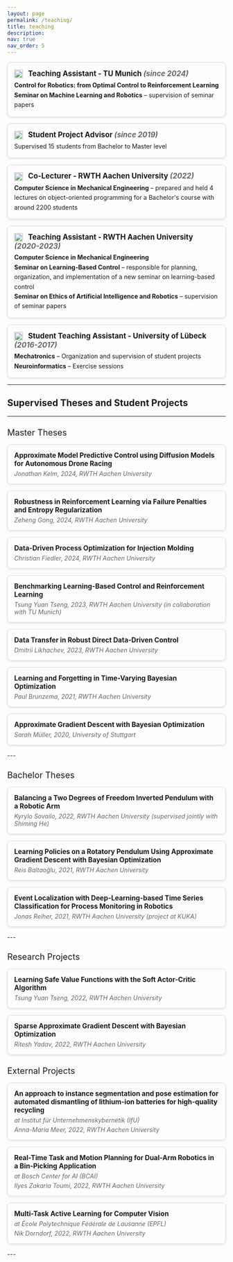 ```yaml
---
layout: page
permalink: /teaching/
title: teaching
description: 
nav: true
nav_order: 5
---
```


<style>
.teaching-card {
    border: 1px solid #ddd;
    border-radius: 8px;
    padding: 15px;
    margin: 15px 0;
    box-shadow: 0 2px 5px rgba(0, 0, 0, 0.1);
}

.teaching-role {
    font-weight: bold;
    color: var(--global-theme-color);
    font-size: 1.2em;
}

.teaching-year {
    font-style: italic;
    color: #666;
}

.teaching-description {
    margin-top: 5px;
    line-height: 1.6;
}

.teaching-icon {
    margin-right: 8px;
    vertical-align: middle;
}
</style>

<!-- ## Teaching -->

<div class="teaching-card">
    <div class="teaching-role">
        <img class="teaching-icon" src="https://img.icons8.com/ios/50/000000/teacher.png" alt="Teaching Assistant Icon" width="20" height="20">
        Teaching Assistant - TU Munich <span class="teaching-year">(since 2024)</span>
    </div>
    <div class="teaching-description">
        <strong>Control for Robotics: from Optimal Control to Reinforcement Learning</strong><br>
        <strong>Seminar on Machine Learning and Robotics</strong> – supervision of seminar papers
    </div>
</div>

<div class="teaching-card">
    <div class="teaching-role">
        <img class="teaching-icon" src="https://img.icons8.com/ios/50/000000/teaching.png" alt="Student Project Advisor Icon" width="20" height="20">
        Student Project Advisor <span class="teaching-year">(since 2019)</span>
    </div>
    <div class="teaching-description">
        Supervised 15 students from Bachelor to Master level
    </div>
</div>

<div class="teaching-card">
    <div class="teaching-role">
        <img class="teaching-icon" src="https://img.icons8.com/ios/50/000000/classroom.png" alt="Co-Lecturer Icon" width="20" height="20">
        Co-Lecturer - RWTH Aachen University <span class="teaching-year">(2022)</span>
    </div>
    <div class="teaching-description">
        <strong>Computer Science in Mechanical Engineering</strong> – prepared and held 4 lectures on object-oriented programming for a Bachelor's course with around 2200 students
    </div>
</div>

<div class="teaching-card">
    <div class="teaching-role">
        <img class="teaching-icon" src="https://img.icons8.com/ios/50/000000/teacher.png" alt="Teaching Assistant Icon" width="20" height="20">
        Teaching Assistant - RWTH Aachen University <span class="teaching-year">(2020-2023)</span>
    </div>
    <div class="teaching-description">
        <strong>Computer Science in Mechanical Engineering</strong><br>
        <strong>Seminar on Learning-Based Control</strong> – responsible for planning, organization, and implementation of a new seminar on learning-based control<br>
        <strong>Seminar on Ethics of Artificial Intelligence and Robotics</strong> – supervision of seminar papers
    </div>
</div>

<div class="teaching-card">
    <div class="teaching-role">
        <img class="teaching-icon" src="https://img.icons8.com/ios/50/000000/teacher.png" alt="Student Teaching Assistant Icon" width="20" height="20">
        Student Teaching Assistant - University of Lübeck <span class="teaching-year">(2016-2017)</span>
    </div>
    <div class="teaching-description">
        <strong>Mechatronics</strong> – Organization and supervision of student projects<br>
        <strong>Neuroinformatics</strong> – Exercise sessions
    </div>
</div>

<!-- ## Teaching

- *Teaching Assistant* - **TU Munich**, since 2024  
  - **Control for Robotics: from Optimal Control to Reinforcement Learning**  
  - **Seminar on Machine Learning and Robotics** – supervision of seminar papers

- *Student Project Advisor* - since 2019  
  - Supervised 15 students from Bachelor to Master level

- *Co-Lecturer* - **RWTH Aachen University**, 2022  
  - **Computer Science in Mechanical Engineering** – prepared and held 4 lectures on object-oriented programming for a Bachelor's course with around 2200 students

- *Teaching Assistant* - **RWTH Aachen University**, 2020-2023  
  - **Computer Science in Mechanical Engineering**  
  - **Seminar on Learning-Based Control** – responsible for planning, organization, and implementation of a new seminar on learning-based control  
  - **Seminar on Ethics of Artificial Intelligence and Robotics** – supervision of seminar papers

- *Student Teaching Assistant* - **University of Lübeck**, 2016-2017  
  - **Mechatronics** - Organization and supervision of student projects 
  - **Neuroinformatics** - Exercise sessions -->


<!-- ## Supervised Theses and Student Projects

### Master Theses
- **Approximate Model Predictive Control using Diffusion Models for Autonomous Drone Racing**  
  *Jonathan Kelm, 2024, RWTH Aachen University*
- **Robustness in Reinforcement Learning via Failure Penalties and Entropy Regularization**  
  *Zeheng Gong, 2024, RWTH Aachen University*
- **Data-Driven Process Optimization for Injection Molding**  
  *Christian Fiedler, 2024, RWTH Aachen University*
- **Benchmarking Learning-Based Control and Reinforcement Learning**  
  *Tsung Yuan Tseng, 2023, RWTH Aachen University*, in collaboration with TU Munich
- **Data Transfer in Robust Direct Data-Driven Control**  
  *Dmitrii Likhachev, 2023, RWTH Aachen University*
- **Learning and Forgetting in Time-Varying Bayesian Optimization**  
  *Paul Brunzema, 2021, RWTH Aachen University*
- **Approximate Gradient Descent with Bayesian Optimization**  
  *Sarah Müller, 2020, University of Stuttgart*

### Bachelor Theses
- **Balancing a Two Degrees of Freedom Inverted Pendulum with a Robotic Arm**  
  *Kyrylo Sovailo, 2022, RWTH Aachen University (supervised jointly with Shiming He)*
- **Learning Policies on a Rotatory Pendulum Using Approximate Gradient Descent with Bayesian Optimization**  
  *Reis Baltaoğlu, 2021, RWTH Aachen University*
- **Event Localization with Deep-Learning-based Time Series Classification for Process Monitoring in Robotics**  
  *Jonas Reiher, 2021, RWTH Aachen University (project at KUKA)*

### Research Projects
- **Learning Safe Value Functions with the Soft Actor-Critic Algorithm**  
  *Tsung Yuan Tseng, 2022, RWTH Aachen University*
- **Sparse Approximate Gradient Descent with Bayesian Optimization**  
  *Ritesh Yadav, 2022, RWTH Aachen University*

### External Projects
- **An approach to instance segmentation and pose estimation for automated dismantling of lithium-ion batteries for high-quality recycling** (at Institut für Unternehmenskybernetik)   
  *Anna-Maria Meer, 2022, RWTH Aachen University*
- **Real-Time Task and Motion Planning for Dual-Arm Robotics in a Bin-Picking Application** (at Bosch Center for AI)  
  *Ilyes Zakaria Toumi, 2022, RWTH Aachen University*
- **Multi-Task Active Learning for Computer Vision** (at École Polytechnique Fédérale de Lausanne)  
  *Nik Dorndorf, 2022, RWTH Aachen University* -->

<style>
.project-card {
    border: 1px solid #ddd;
    border-radius: 8px;
    padding: 15px;
    margin: 15px 0;
    box-shadow: 0 2px 5px rgba(0, 0, 0, 0.1);
}

.project-title {
    font-weight: bold;
    font-size: 1.1em;
}

.project-details {
    margin-top: 5px;
    font-style: italic;
    color: #666;
}

.project-section-title {
    font-size: 1.4em;
    margin-top: 25px;
}
</style>
---

## Supervised Theses and Student Projects

---

<div class="project-section-title">Master Theses</div>

<div class="project-card">
    <div class="project-title">Approximate Model Predictive Control using Diffusion Models for Autonomous Drone Racing</div>
    <div class="project-details">Jonathan Kelm, 2024, RWTH Aachen University</div>
</div>

<div class="project-card">
    <div class="project-title">Robustness in Reinforcement Learning via Failure Penalties and Entropy Regularization</div>
    <div class="project-details">Zeheng Gong, 2024, RWTH Aachen University</div>
</div>

<div class="project-card">
    <div class="project-title">Data-Driven Process Optimization for Injection Molding</div>
    <div class="project-details">Christian Fiedler, 2024, RWTH Aachen University</div>
</div>

<div class="project-card">
    <div class="project-title">Benchmarking Learning-Based Control and Reinforcement Learning</div>
    <div class="project-details">Tsung Yuan Tseng, 2023, RWTH Aachen University (in collaboration with TU Munich)</div>
</div>

<div class="project-card">
    <div class="project-title">Data Transfer in Robust Direct Data-Driven Control</div>
    <div class="project-details">Dmitrii Likhachev, 2023, RWTH Aachen University</div>
</div>

<div class="project-card">
    <div class="project-title">Learning and Forgetting in Time-Varying Bayesian Optimization</div>
    <div class="project-details">Paul Brunzema, 2021, RWTH Aachen University</div>
</div>

<div class="project-card">
    <div class="project-title">Approximate Gradient Descent with Bayesian Optimization</div>
    <div class="project-details">Sarah Müller, 2020, University of Stuttgart</div>
</div>
---

<div class="project-section-title">Bachelor Theses</div>

<div class="project-card">
    <div class="project-title">Balancing a Two Degrees of Freedom Inverted Pendulum with a Robotic Arm</div>
    <div class="project-details">Kyrylo Sovailo, 2022, RWTH Aachen University (supervised jointly with Shiming He)</div>
</div>

<div class="project-card">
    <div class="project-title">Learning Policies on a Rotatory Pendulum Using Approximate Gradient Descent with Bayesian Optimization</div>
    <div class="project-details">Reis Baltaoğlu, 2021, RWTH Aachen University</div>
</div>

<div class="project-card">
    <div class="project-title">Event Localization with Deep-Learning-based Time Series Classification for Process Monitoring in Robotics</div>
    <div class="project-details">Jonas Reiher, 2021, RWTH Aachen University (project at KUKA)</div>
</div>
---

<div class="project-section-title">Research Projects</div>

<div class="project-card">
    <div class="project-title">Learning Safe Value Functions with the Soft Actor-Critic Algorithm</div>
    <div class="project-details">Tsung Yuan Tseng, 2022, RWTH Aachen University</div>
</div>

<div class="project-card">
    <div class="project-title">Sparse Approximate Gradient Descent with Bayesian Optimization</div>
    <div class="project-details">Ritesh Yadav, 2022, RWTH Aachen University</div>
</div>

<div class="project-section-title">External Projects</div>

<div class="project-card">
    <div class="project-title">An approach to instance segmentation and pose estimation for automated dismantling of lithium-ion batteries for high-quality recycling</div>
    <div class="project-details">at Institut für Unternehmenskybernetik (IfU)</div>
    <div class="project-details">Anna-Maria Meer, 2022, RWTH Aachen University</div>
</div>

<div class="project-card">
    <div class="project-title">Real-Time Task and Motion Planning for Dual-Arm Robotics in a Bin-Picking Application</div>
    <div class="project-details">at Bosch Center for AI (BCAI)</div>
    <div class="project-details">Ilyes Zakaria Toumi, 2022, RWTH Aachen University</div>
</div>

<div class="project-card">
    <div class="project-title">Multi-Task Active Learning for Computer Vision</div>
    <div class="project-details">at École Polytechnique Fédérale de Lausanne (EPFL)</div>
    <div class="project-details">Nik Dorndorf, 2022, RWTH Aachen University</div>
</div>
---